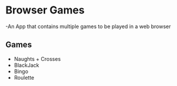 # Browser Games

-An App that contains multiple games to be played in a web browser

## Games
- Naughts + Crosses
- BlackJack
- Bingo
- Roulette
